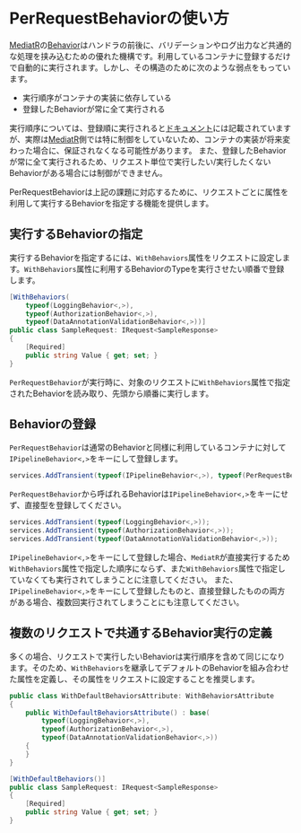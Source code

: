 # PerRequestBehaviorの使い方

[MediatR]の[Behavior]はハンドラの前後に、バリデーションやログ出力など共通的な処理を挟み込むための優れた機構です。利用しているコンテナに登録するだけで自動的に実行されます。しかし、その構造のために次のような弱点をもっています。

- 実行順序がコンテナの実装に依存している
- 登録したBehaviorが常に全て実行される

実行順序については、登録順に実行されると[ドキュメント](https://github.com/jbogard/MediatR/wiki/Behaviors#registering-pipeline-behaviors)には記載されていますが、実際は[MediatR]側では特に制御をしていないため、コンテナの実装が将来変わった場合に、保証されなくなる可能性があります。
また、登録したBehaviorが常に全て実行されるため、リクエスト単位で実行したい/実行したくないBehaviorがある場合には制御ができません。

PerRequestBehaviorは上記の課題に対応するために、リクエストごとに属性を利用して実行するBehaviorを指定する機能を提供します。

## 実行するBehaviorの指定

実行するBehaviorを指定するには、`WithBehaviors`属性をリクエストに設定します。`WithBehaviors`属性に利用するBehaviorのTypeを実行させたい順番で登録します。

```cs
[WithBehaviors(
    typeof(LoggingBehavior<,>),
    typeof(AuthorizationBehavior<,>),
    typeof(DataAnnotationValidationBehavior<,>))]
public class SampleRequest: IRequest<SampleResponse>
{
    [Required]
    public string Value { get; set; }
}
```

`PerRequestBehavior`が実行時に、対象のリクエストに`WithBehaviors`属性で指定されたBehaviorを読み取り、先頭から順番に実行します。

## Behaviorの登録

`PerRequestBehavior`は通常のBehaviorと同様に利用しているコンテナに対して`IPipelineBehavior<,>`をキーにして登録します。

```cs
services.AddTransient(typeof(IPipelineBehavior<,>), typeof(PerRequestBehavior<,>));
```

`PerRequestBehavior`から呼ばれるBehaviorは`IPipelineBehavior<,>`をキーにせず、直接型を登録してください。

```cs
services.AddTransient(typeof(LoggingBehavior<,>));
services.AddTransient(typeof(AuthorizationBehavior<,>));
services.AddTransient(typeof(DataAnnotationValidationBehavior<,>));
```

`IPipelineBehavior<,>`をキーにして登録した場合、`MediatR`が直接実行するため`WithBehaviors`属性で指定した順序にならず、また`WithBehaviors`属性で指定していなくても実行されてしまうことに注意してください。
また、`IPipelineBehavior<,>`をキーにして登録したものと、直接登録したものの両方がある場合、複数回実行されてしまうことにも注意してください。

## 複数のリクエストで共通するBehavior実行の定義

多くの場合、リクエストで実行したいBehaviorは実行順序を含めて同じになります。そのため、`WithBehaviors`を継承してデフォルトのBehaviorを組み合わせた属性を定義し、その属性をリクエストに設定することを推奨します。

```cs
public class WithDefaultBehaviorsAttribute: WithBehaviorsAttribute
{
    public WithDefaultBehaviorsAttribute() : base(
        typeof(LoggingBehavior<,>),
        typeof(AuthorizationBehavior<,>),
        typeof(DataAnnotationValidationBehavior<,>))
    {
    }
}

[WithDefaultBehaviors()]
public class SampleRequest: IRequest<SampleResponse>
{
    [Required]
    public string Value { get; set; }
}
```

[MediatR]:https://github.com/jbogard/MediatR
[Behavior]:https://github.com/jbogard/MediatR/wiki/Behaviors
